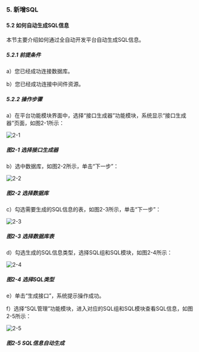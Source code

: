 ### 5. 新增SQL

#### 5.2 如何自动生成SQL信息

本节主要介绍如何通过全自动开发平台自动生成SQL信息。

##### 5.2.1 前提条件

a）您已经成功连接数据库。

b）您已经成功连接中间件资源。

##### 5.2.2 操作步骤

a）在平台功能模块界面中，选择“接口生成器”功能模块，系统显示“接口生成器”页面，如图2-1所示：

![2-1](https://www.feisuanyz.com/fsimage/ks-image/ks_13-00_img.png)

##### 图2-1 选择接口生成器

b）选中数据库，如图2-2所示，单击“下一步”：

![2-2](https://www.feisuanyz.com/fsimage/ks-image/ks_13-01_img.png)

##### 图2-2 选择数据库

c）勾选需要生成的SQL信息的表，如图2-3所示，单击“下一步”：

![2-3](https://www.feisuanyz.com/fsimage/ks-image/ks_13-2_img.png)

##### 图2-3 选择数据库表

d）勾选生成的SQL信息类型，选择SQL组和SQL模块，如图2-4所示：

![2-4](https://www.feisuanyz.com/fsimage/ks-image/ks_13-3_img.png)

##### 图2-4 选择SQL类型

e）单击“生成接口”，系统提示操作成功。

f）选择“SQL管理”功能模块，进入对应的SQL组和SQL模块查看SQL信息，如图2-5所示：

![2-5](https://www.feisuanyz.com/fsimage/ks-image/ks_13-4_img.png)

##### 图2-5 SQL信息自动生成
